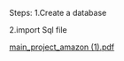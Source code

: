 Steps:
1.Create a database 

2.import Sql file


[main_project_amazon (1).pdf](https://github.com/vnivy/E-commerce-Website/files/6530829/main_project_amazon.1.pdf)
